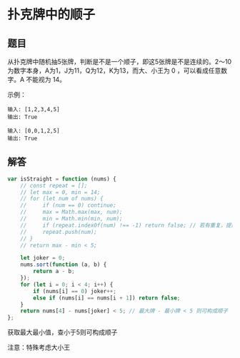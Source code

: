 # 扑克牌中的顺子

## 题目

从扑克牌中随机抽5张牌，判断是不是一个顺子，即这5张牌是不是连续的。2～10为数字本身，A为1，J为11，Q为12，K为13，而大、小王为 0 ，可以看成任意数字。A 不能视为 14。

示例：
```
输入: [1,2,3,4,5]
输出: True

输入: [0,0,1,2,5]
输出: True
```

## 解答
```js
var isStraight = function (nums) {
	// const repeat = [];
	// let max = 0, min = 14;
	// for (let num of nums) {
	//     if (num == 0) continue;
	//     max = Math.max(max, num);
	//     min = Math.min(min, num);
	//     if (repeat.indexOf(num) !== -1) return false; // 若有重复，提前返回 false
	//     repeat.push(num);
	// }
	// return max - min < 5;

	let joker = 0;
	nums.sort(function (a, b) {
		return a - b;
	});
	for (let i = 0; i < 4; i++) {
		if (nums[i] == 0) joker++;
		else if (nums[i] == nums[i + 1]) return false;
	}
	return nums[4] - nums[joker] < 5; // 最大牌 - 最小牌 < 5 则可构成顺子
};
```

获取最大最小值，查小于5则可构成顺子

注意：特殊考虑大小王